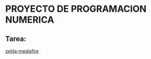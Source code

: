 # PROYECTO DE PROGRAMACION NUMERICA
## Tarea:
[zelda-mediafire](https://github.com/CarlosGMB/PROYECTO-NUMERICA/blob/main/Birge-Vieta-CarlosGabrielMartinez.py)
